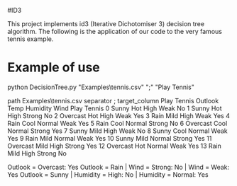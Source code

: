 #ID3

This project implements id3 (Iterative Dichotomiser 3) decision tree algorithm. The following is the application of our code to the very famous tennis example.

# Example of use

python DecisionTree.py "Examples\tennis.csv" ";" "Play Tennis"

path Examples\tennis.csv
separator ;
target_column Play Tennis
     Outlook  Temp Humidity    Wind Play Tennis
0      Sunny   Hot     High    Weak          No
1      Sunny   Hot     High  Strong          No
2   Overcast   Hot     High    Weak         Yes
3       Rain  Mild     High    Weak         Yes
4       Rain  Cool   Normal    Weak         Yes
5       Rain  Cool   Normal  Strong          No
6   Overcast  Cool   Normal  Strong         Yes
7      Sunny  Mild     High    Weak          No
8      Sunny  Cool   Normal    Weak         Yes
9       Rain  Mild   Normal    Weak         Yes
10     Sunny  Mild   Normal  Strong         Yes
11  Overcast  Mild     High  Strong         Yes
12  Overcast   Hot   Normal    Weak         Yes
13      Rain  Mild     High  Strong          No

Outlook = Overcast: Yes
Outlook = Rain
|       Wind = Strong: No
|       Wind = Weak: Yes
Outlook = Sunny
|       Humidity = High: No
|       Humidity = Normal: Yes